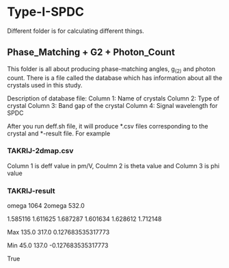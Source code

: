# Type-I-SPDC
Different folder is for calculating different things.
## **Phase_Matching + G2 + Photon_Count** 
This folder is all about producing phase-matching angles, g<sub>(2)</sub> and photon count. There is a file called the database which has information about all the crystals used in this study. 

Description of database file:
Column 1: Name of crystals
Column 2: Type of crystal
Column 3: Band gap of the crystal
Column 4: Signal wavelength for SPDC



After you run deff.sh file, it will produce *.csv files corresponding to the crystal and *-result file. For example
### TAKRIJ-2dmap.csv
Column 1 is deff value in pm/V, Coulmn 2 is theta value and Column 3 is phi value
### TAKRIJ-result
omega 1064 2omega 532.0 

1.585116 1.611625 1.687287 1.601634 1.628612 1.712148

Max 135.0 317.0 0.127683535317773

Min 45.0 137.0 -0.127683535317773

True
